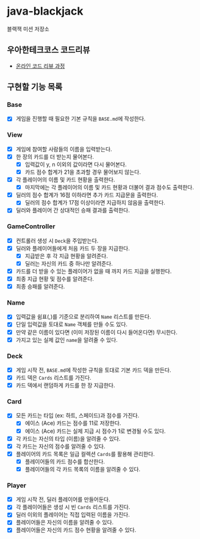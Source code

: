 # java-blackjack

블랙잭 미션 저장소

## 우아한테크코스 코드리뷰

- [온라인 코드 리뷰 과정](https://github.com/woowacourse/woowacourse-docs/blob/master/maincourse/README.md)

## 구현할 기능 목록
### Base
- [x] 게임을 진행할 때 필요한 기본 규칙을 `BASE.md`에 작성한다.
### View
- [x] 게임에 참여할 사람들의 이름을 입력받는다.
- [x] 한 장의 카드를 더 받는지 물어본다.
  - [x] 입력값이 y, n 이외의 값이라면 다시 물어본다.
  - [x] 카드 점수 합계가 21을 초과할 경우 물어보지 않는다.
- [x] 각 플레이어의 이름 및 카드 현황을 출력한다.
  - [x] 마지막에는 각 플레이어의 이름 및 카드 현황과 더불어 결과 점수도 출력한다.
- [x] 딜러의 점수 합계가 16점 이하라면 추가 카드 지급문을 출력한다.
  - [x] 딜러의 점수 합계가 17점 이상이라면 지급하지 않음을 출력한다.
- [x] 딜러와 플레이어 간 상대적인 승패 결과를 출력한다.
### GameController
- [x] 컨트롤러 생성 시 `Deck`을 주입받는다.
- [x] 딜러와 플레이어들에게 처음 카드 두 장을 지급한다.
  - [x] 지급받은 후 각 지급 현황을 알려준다.
  - [x] 딜러는 자신의 카드 중 하나만 알려준다.
- [x] 카드를 더 받을 수 있는 플레이어가 없을 때 까지 카드 지급을 실행한다.
- [x] 최종 지급 현황 및 점수를 알려준다.
- [x] 최종 승패를 알려준다.
### Name
- [x] 입력값을 쉼표(,)를 기준으로 분리하여 `Name` 리스트를 만든다.
- [x] 단일 입력값을 토대로 `Name` 객체를 만들 수도 있다.
- [x] 만약 같은 이름이 있다면 (이미 저장된 이름이 다시 들어온다면) 무시한다.
- [x] 가지고 있는 실제 값인 `name`을 알려줄 수 있다.
### Deck
- [x] 게임 시작 전, `BASE.md`에 작성한 규칙을 토대로 기본 카드 덱을 만든다.
- [x] 카드 덱은 `Cards` 리스트를 가진다.
- [x] 카드 덱에서 랜덤하게 카드를 한 장 지급한다.
### Card
- [x] 모든 카드는 타입 (ex: 하트, 스페이드)과 점수를 가진다.
  - [x] 에이스 (Ace) 카드는 점수를 11로 저장한다.
  - [x] 에이스 (Ace) 카드는 실제 지급 시 점수가 1로 변경될 수도 있다.
- [x] 각 카드는 자신의 타입 (이름)을 알려줄 수 있다.
- [x] 각 카드는 자신의 점수를 알려줄 수 있다.
- [x] 플레이어의 카드 목록은 일급 컬렉션 `Cards`를 활용해 관리한다.
  - [x] 플레이어들의 카드 점수를 합산한다.
  - [x] 플레이어들의 각 카드 목록의 이름을 알려줄 수 있다.
### Player
- [x] 게임 시작 전, 딜러 플레이어를 만들어둔다.
- [x] 각 플레이어들은 생성 시 빈 `Cards` 리스트를 가진다.
- [x] 딜러 이외의 플레이어는 직접 입력된 이름을 가진다.
- [x] 플레이어들은 자신의 이름을 알려줄 수 있다.
- [x] 플레이어들은 자신의 카드 점수 현황을 알려줄 수 있다.
